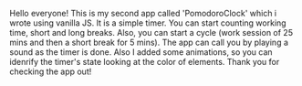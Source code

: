 Hello everyone! This is my second app called 'PomodoroClock' which i wrote using vanilla JS.
It is a simple timer. You can start counting working time, short and long breaks. Also, you can start a cycle (work session of 25 mins and then a short break for 5 mins). The app can call you by playing a sound as the timer is done. Also I added some animations, so you can idenrify the timer's state looking at the color of elements. Thank you for checking the app out!
